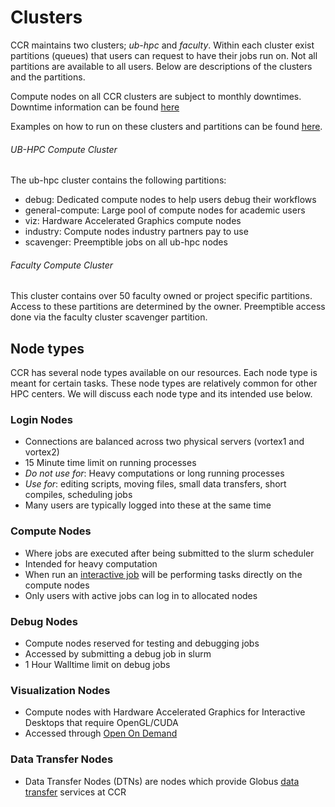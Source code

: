 # Clusters

CCR maintains two clusters; *ub-hpc* and *faculty*. Within each cluster exist partitions (queues) that users can request to have their jobs run on. Not all partitions are available to all users. Below are descriptions of the clusters and the partitions. 

Compute nodes on all CCR clusters are subject to monthly downtimes. Downtime information can be found [here](https://ubccr.freshdesk.com/support/discussions/forums/5000296650)

Examples on how to run on these clusters and partitions can be found [here](https://docs.ccr.buffalo.edu/en/latest/hpc/jobs/).
 
###### UB-HPC Compute Cluster

The ub-hpc cluster contains the following partitions:

* debug: Dedicated compute nodes to help users debug their workflows  
* general-compute: Large pool of compute nodes for academic users
* viz: Hardware Accelerated Graphics compute nodes
* industry: Compute nodes industry partners pay to use
* scavenger: Preemptible jobs on all ub-hpc nodes

###### Faculty Compute Cluster

This cluster contains over 50 faculty owned or project specific partitions. Access to these partitions are determined by the owner. Preemptible access done via the faculty cluster scavenger partition.

## Node types

CCR has several node types available on our resources.
Each node type is meant for certain tasks. These node types are
relatively common for other HPC centers. We will discuss each node
type and its intended use below.


### Login Nodes

* Connections are balanced across two physical servers (vortex1 and vortex2) 
* 15 Minute time limit on running processes
* _Do not use for_: Heavy computations or long running processes
* _Use for_: editing scripts, moving files, small data transfers, short compiles, scheduling jobs
* Many users are typically logged into these at the same time

### Compute Nodes

* Where jobs are executed after being submitted to the slurm scheduler
* Intended for heavy computation
* When run an [interactive job](./jobs.md) will be
  performing tasks directly on the compute nodes
* Only users with active jobs can log in to allocated nodes

### Debug Nodes

* Compute nodes reserved for testing and debugging jobs
* Accessed by submitting a debug job in slurm
* 1 Hour Walltime limit on debug jobs

### Visualization Nodes

* Compute nodes with Hardware Accelerated Graphics for Interactive Desktops that require OpenGL/CUDA
* Accessed through [Open On Demand](../portals/ood.md)


### Data Transfer Nodes

* Data Transfer Nodes (DTNs) are nodes which provide Globus [data transfer](./data-transfer.md) services at CCR
